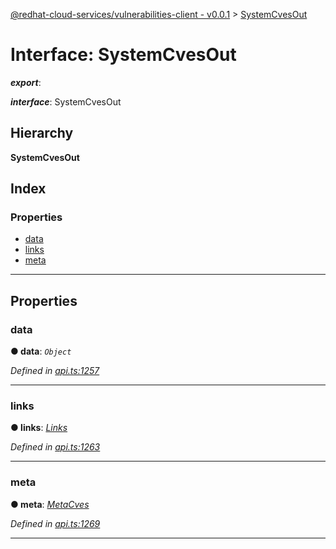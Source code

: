 [@redhat-cloud-services/vulnerabilities-client - v0.0.1](../README.md) > [SystemCvesOut](../interfaces/systemcvesout.md)

# Interface: SystemCvesOut

*__export__*: 

*__interface__*: SystemCvesOut

## Hierarchy

**SystemCvesOut**

## Index

### Properties

* [data](systemcvesout.md#data)
* [links](systemcvesout.md#links)
* [meta](systemcvesout.md#meta)

---

## Properties

<a id="data"></a>

###  data

**● data**: *`Object`*

*Defined in [api.ts:1257](https://github.com/RedHatInsights/javascript-clients/blob/master/packages/vulnerabilities/api.ts#L1257)*

___
<a id="links"></a>

###  links

**● links**: *[Links](links.md)*

*Defined in [api.ts:1263](https://github.com/RedHatInsights/javascript-clients/blob/master/packages/vulnerabilities/api.ts#L1263)*

___
<a id="meta"></a>

###  meta

**● meta**: *[MetaCves](metacves.md)*

*Defined in [api.ts:1269](https://github.com/RedHatInsights/javascript-clients/blob/master/packages/vulnerabilities/api.ts#L1269)*

___

